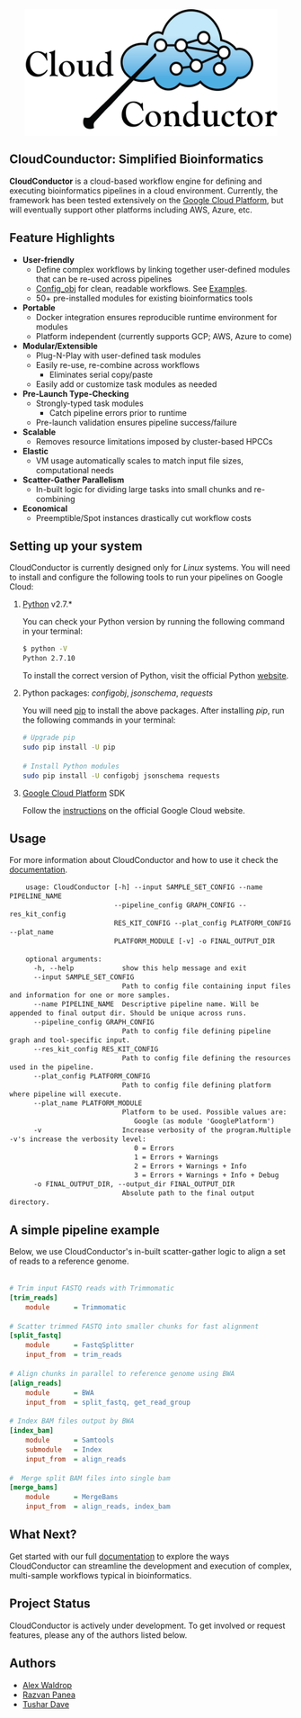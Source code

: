 <div align=center><img src="docs/_static/cloud-conductor-logo-colored.png" alt="CC" width=450 height=225 align="middle"/></div>

## CloudCounductor: Simplified Bioinformatics

**CloudConductor** is a cloud-based workflow engine for defining and executing bioinformatics pipelines in a cloud environment. 
Currently, the framework has been tested extensively on the [Google Cloud Platform](https://cloud.google.com/), but will eventually support other platforms including AWS, Azure, etc.

## Feature Highlights

  * **User-friendly**
    * Define complex workflows by linking together user-defined modules that can be re-used across pipelines
    * [Config_obj](http://configobj.readthedocs.io/en/latest/configobj.html) for clean, readable workflows. See [Examples](http://cloudconductor.readthedocs.io/en/latest/).
    * 50+ pre-installed modules for existing bioinformatics tools
  * **Portable**
    * Docker integration ensures reproducible runtime environment for modules    
    * Platform independent (currently supports GCP; AWS, Azure to come)
  * **Modular/Extensible**
    * Plug-N-Play with user-defined task modules
    * Easily re-use, re-combine across workflows
      * Eliminates serial copy/paste
    * Easily add or customize task modules as needed 
  * **Pre-Launch Type-Checking**
    * Strongly-typed task modules 
      * Catch pipeline errors prior to runtime
    * Pre-launch validation ensures pipeline success/failure
  * **Scalable**
    * Removes resource limitations imposed by cluster-based HPCCs
  * **Elastic**
    * VM usage automatically scales to match input file sizes, computational needs
  * **Scatter-Gather Parallelism**
    * In-built logic for dividing large tasks into small chunks and re-combining
  * **Economical**
    * Preemptible/Spot instances drastically cut workflow costs

## Setting up your system
  
CloudConductor is currently designed only for *Linux* systems. 
You will need to install and configure the following tools to run your pipelines on Google Cloud:  

1. [Python](https://www.python.org/) v2.7.*

    You can check your Python version by running the following command in your terminal:

    ```sh
    $ python -V
    Python 2.7.10
    ```

    To install the correct version of Python, visit the official Python [website](https://www.python.org/downloads/).

2. Python packages: *configobj*, *jsonschema*, *requests*

    You will need [pip](https://packaging.python.org/guides/installing-using-linux-tools/) to install the above packages.
    After installing *pip*, run the following commands in your terminal: 

    ``` sh
    # Upgrade pip
    sudo pip install -U pip
    
    # Install Python modules
    sudo pip install -U configobj jsonschema requests
    ```

3. [Google Cloud Platform](https://cloud.google.com/) SDK

    Follow the [instructions](https://cloud.google.com/sdk/docs/downloads-interactive) on the official Google Cloud website.

## Usage

  For more information about CloudConductor and how to use it check the [documentation](https://google.com).

        usage: CloudConductor [-h] --input SAMPLE_SET_CONFIG --name PIPELINE_NAME
                              --pipeline_config GRAPH_CONFIG --res_kit_config
                              RES_KIT_CONFIG --plat_config PLATFORM_CONFIG --plat_name
                              PLATFORM_MODULE [-v] -o FINAL_OUTPUT_DIR
        
        optional arguments:
          -h, --help            show this help message and exit
          --input SAMPLE_SET_CONFIG
                                Path to config file containing input files and information for one or more samples.
          --name PIPELINE_NAME  Descriptive pipeline name. Will be appended to final output dir. Should be unique across runs.
          --pipeline_config GRAPH_CONFIG
                                Path to config file defining pipeline graph and tool-specific input.
          --res_kit_config RES_KIT_CONFIG
                                Path to config file defining the resources used in the pipeline.
          --plat_config PLATFORM_CONFIG
                                Path to config file defining platform where pipeline will execute.
          --plat_name PLATFORM_MODULE
                                Platform to be used. Possible values are:
                                   Google (as module 'GooglePlatform')
          -v                    Increase verbosity of the program.Multiple -v's increase the verbosity level:
                                   0 = Errors
                                   1 = Errors + Warnings
                                   2 = Errors + Warnings + Info
                                   3 = Errors + Warnings + Info + Debug
          -o FINAL_OUTPUT_DIR, --output_dir FINAL_OUTPUT_DIR
                                Absolute path to the final output directory.
                                
## A simple pipeline example
Below, we use CloudConductor's in-built scatter-gather logic to align a set of reads to a reference genome. 
```ini

# Trim input FASTQ reads with Trimmomatic
[trim_reads]
	module      = Trimmomatic

# Scatter trimmed FASTQ into smaller chunks for fast alignment
[split_fastq]
	module      = FastqSplitter
	input_from  = trim_reads

# Align chunks in parallel to reference genome using BWA
[align_reads]
	module      = BWA
	input_from  = split_fastq, get_read_group

# Index BAM files output by BWA
[index_bam]
	module      = Samtools
	submodule   = Index
	input_from  = align_reads

#  Merge split BAM files into single bam
[merge_bams]
	module      = MergeBams
	input_from  = align_reads, index_bam

```

## What Next?

Get started with our full [documentation](https://google.com) to explore the ways CloudConductor can streamline the development and execution of complex, multi-sample workflows typical in bioinformatics.

## Project Status

CloudConductor is actively under development. To get involved or request features, please any of the authors listed below.

## Authors

* [Alex Waldrop](https://github.com/alexwaldrop)
* [Razvan Panea](https://github.com/ripanea)
* [Tushar Dave](https://github.com/tushardave26)
